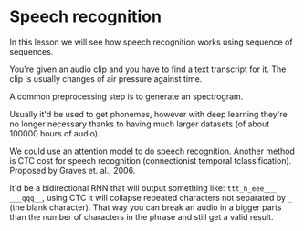# Speech recognition

In this lesson we will see how speech recognition works using sequence of sequences.

You're given an audio clip and you have to find a text transcript for it. The clip is usually changes of air pressure against time.

A common preprocessing step is to generate an spectrogram.

Usually it'd be used to get phonemes, however with deep learning they're no longer necessary thanks to having much larger datasets (of about 100000 hours of audio).

We could use an attention model to do speech recognition. Another method is CTC cost for speech recognition (connectionist temporal tclassification). Proposed by Graves et. al., 2006.

It'd be a bidirectional RNN that will output something like: `ttt_h_eee___ ___qqq__`, using CTC it will collapse repeated characters not separated by `_` (the blank character). That way you can break an audio in a bigger parts than the number of characters in the phrase and still get a valid result.
